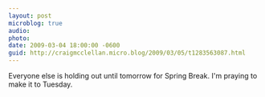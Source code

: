 ```yaml
---
layout: post
microblog: true
audio: 
photo: 
date: 2009-03-04 18:00:00 -0600
guid: http://craigmcclellan.micro.blog/2009/03/05/t1283563087.html
---
```

Everyone else is holding out until tomorrow for Spring Break. I'm praying to make it to Tuesday.
